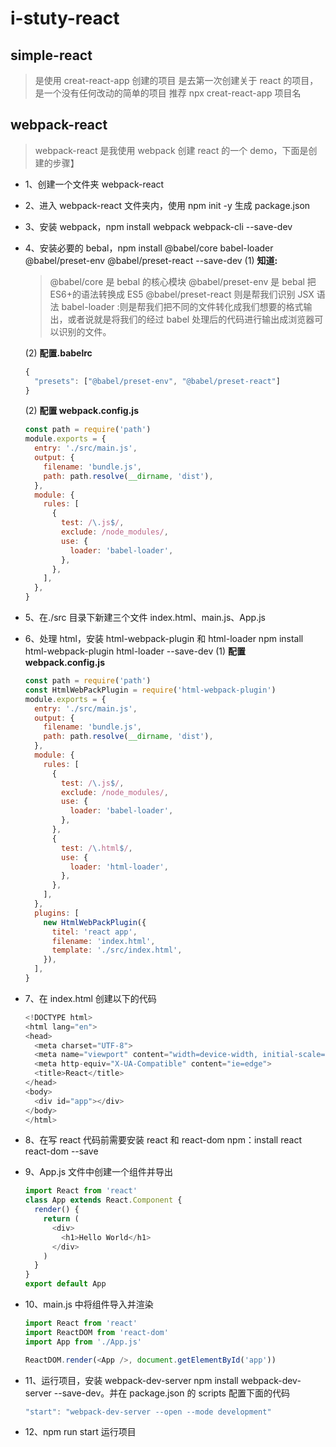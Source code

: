 # i-stuty-react

## simple-react

> 是使用 creat-react-app 创建的项目
> 是去第一次创建关于 react 的项目，是一个没有任何改动的简单的项目
> 推荐 npx creat-react-app 项目名

## webpack-react

> webpack-react 是我使用 webpack 创建 react 的一个 demo，下面是创建的步骤】

- 1、创建一个文件夹 webpack-react
- 2、进入 webpack-react 文件夹内，使用 npm init -y 生成 package.json
- 3、安装 webpack，npm install webpack webpack-cli --save-dev
- 4、安装必要的 bebal，npm install @babel/core babel-loader @babel/preset-env @babel/preset-react --save-dev
  (1) **知道:**

  > @babel/core 是 bebal 的核心模块
  > @babel/preset-env 是 bebal 把 ES6+的语法转换成 ES5
  > @babel/preset-react 则是帮我们识别 JSX 语法
  > babel-loader :则是帮我们把不同的文件转化成我们想要的格式输出，或者说就是将我们的经过 babel 处理后的代码进行输出成浏览器可以识别的文件。

  (2) **配置.babelrc**

  ```javascript
  {
    "presets": ["@babel/preset-env", "@babel/preset-react"]
  }
  ```

  (2) **配置 webpack.config.js**

  ```javascript
  const path = require('path')
  module.exports = {
    entry: './src/main.js',
    output: {
      filename: 'bundle.js',
      path: path.resolve(__dirname, 'dist'),
    },
    module: {
      rules: [
        {
          test: /\.js$/,
          exclude: /node_modules/,
          use: {
            loader: 'babel-loader',
          },
        },
      ],
    },
  }
  ```

- 5、在./src 目录下新建三个文件 index.html、main.js、App.js
- 6、处理 html，安装 html-webpack-plugin 和 html-loader npm install html-webpack-plugin html-loader --save-dev
  (1) **配置 webpack.config.js**

  ```javascript
  const path = require('path')
  const HtmlWebPackPlugin = require('html-webpack-plugin')
  module.exports = {
    entry: './src/main.js',
    output: {
      filename: 'bundle.js',
      path: path.resolve(__dirname, 'dist'),
    },
    module: {
      rules: [
        {
          test: /\.js$/,
          exclude: /node_modules/,
          use: {
            loader: 'babel-loader',
          },
        },
        {
          test: /\.html$/,
          use: {
            loader: 'html-loader',
          },
        },
      ],
    },
    plugins: [
      new HtmlWebPackPlugin({
        titel: 'react app',
        filename: 'index.html',
        template: './src/index.html',
      }),
    ],
  }
  ```

- 7、在 index.html 创建以下的代码

  ```javascript
  <!DOCTYPE html>
  <html lang="en">
  <head>
    <meta charset="UTF-8">
    <meta name="viewport" content="width=device-width, initial-scale=1.0">
    <meta http-equiv="X-UA-Compatible" content="ie=edge">
    <title>React</title>
  </head>
  <body>
    <div id="app"></div>
  </body>
  </html>
  ```

- 8、在写 react 代码前需要安装 react 和 react-dom npm：install react react-dom --save
- 9、App.js 文件中创建一个组件并导出

  ```javascript
  import React from 'react'
  class App extends React.Component {
    render() {
      return (
        <div>
          <h1>Hello World</h1>
        </div>
      )
    }
  }
  export default App
  ```

- 10、main.js 中将组件导入并渲染

  ```javascript
  import React from 'react'
  import ReactDOM from 'react-dom'
  import App from './App.js'

  ReactDOM.render(<App />, document.getElementById('app'))
  ```

- 11、运行项目，安装 webpack-dev-server npm install webpack-dev-server --save-dev。并在 package.json 的 scripts 配置下面的代码

  ```javascript
  "start": "webpack-dev-server --open --mode development"
  ```

- 12、npm run start 运行项目
